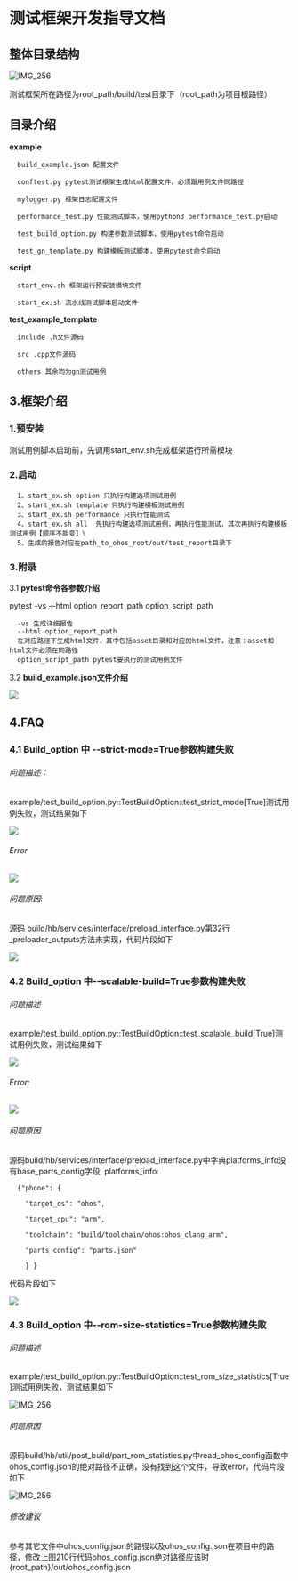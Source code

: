 # 测试框架开发指导文档

## 整体目录结构

![IMG_256](./media/content.png)

测试框架所在路径为root_path/build/test目录下（root_path为项目根路径）

## 目录介绍

**example**

      build_example.json 配置文件

      conftest.py pytest测试框架生成html配置文件，必须跟用例文件同路径

      mylogger.py 框架日志配置文件

      performance_test.py 性能测试脚本，使用python3 performance_test.py启动

      test_build_option.py 构建参数测试脚本，使用pytest命令启动

      test_gn_template.py 构建模板测试脚本，使用pytest命令启动

**script**

      start_env.sh 框架运行预安装模块文件
      
      start_ex.sh 流水线测试脚本启动文件

**test_example_template**

      include .h文件源码
      
      src .cpp文件源码
      
      others 其余均为gn测试用例

## 3.框架介绍

### 1.预安装

测试用例脚本启动前，先调用start_env.sh完成框架运行所需模块

### 2.启动

      1、start_ex.sh option 只执行构建选项测试用例
      2、start_ex.sh template 只执行构建模板测试用例
      3、start_ex.sh performance 只执行性能测试
      4、start_ex.sh all  先执行构建选项测试用例，再执行性能测试，其次再执行构建模板测试用例【顺序不能变】\
      5、生成的报告对应在path_to_ohos_root/out/test_report目录下

### 3.附录
3.1 **pytest命令各参数介绍**

   pytest -vs --html option_report_path  option_script_path

      -vs 生成详细报告
      --html option_report_path
      在对应路径下生成html文件，其中包括asset目录和对应的html文件，注意：asset和html文件必须在同路径
      option_script_path pytest要执行的测试用例文件

3.2 **build_example.json文件介绍**

   ![](./media/config.png)

## 4.FAQ

### 4.1 Build_option 中 \--strict-mode=True参数构建失败

###### 问题描述：

example/test_build_option.py::TestBuildOption::test_strict_mode\[True\]测试用例失败，测试结果如下

![](./media/strict_mod.png)

###### Error

![](./media/strict_mod_err.png)

###### 问题原因:

源码 build/hb/services/interface/preload_interface.py第32行_preloader_outputs方法未实现，代码片段如下

![](./media/strict_mod_source.png)

### 4.2 Build_option 中\--scalable-build=True参数构建失败

###### 问题描述

example/test_build_option.py::TestBuildOption::test_scalable_build\[True\]测试用例失败，测试结果如下

![](./media/scalable_build.png)

###### Error:

![](./media/scalable_build_err.png)

###### 问题原因

源码build/hb/services/interface/preload_interface.py中字典platforms_info没有base_parts_config字段, platforms_info:
         
      {"phone": {
        
        "target_os": "ohos",
        
        "target_cpu": "arm",
        
        "toolchain": "build/toolchain/ohos:ohos_clang_arm",
        
        "parts_config": "parts.json"
        
        } }

代码片段如下

![](./media/scalable_build_source.png)


### 4.3 Build_option 中\--rom-size-statistics=True参数构建失败

###### 问题描述

example/test_build_option.py::TestBuildOption::test_rom_size_statistics\[True\]测试用例失败，测试结果如下

![IMG_256](./media/rom_size_statistics.png)

###### 问题原因

源码build/hb/util/post_build/part_rom_statistics.py中read_ohos_config函数中ohos_config.json的绝对路径不正确，没有找到这个文件，导致error，代码片段如下

![IMG_256](./media/rom_size_statistics_source.png)

###### 修改建议

参考其它文件中ohos_config.json的路径以及ohos_config.json在项目中的路径，修改上图210行代码ohos_config.json绝对路径应该时{root_path}/out/ohos_config.json


